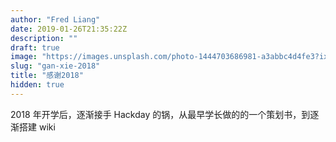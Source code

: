 ```yaml
---
author: "Fred Liang"
date: 2019-01-26T21:35:22Z
description: ""
draft: true
image: "https://images.unsplash.com/photo-1444703686981-a3abbc4d4fe3?ixlib=rb-1.2.1&q=80&fm=jpg&crop=entropy&cs=tinysrgb&w=1080&fit=max&ixid=eyJhcHBfaWQiOjExNzczfQ"
slug: "gan-xie-2018"
title: "感谢2018"
hidden: true
---
```


2018 年开学后，逐渐接手 Hackday 的锅，从最早学长做的的一个策划书，到逐渐搭建 wiki

